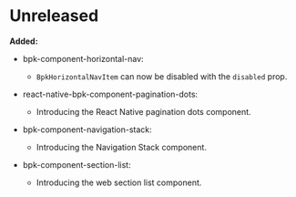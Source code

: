 # Unreleased

**Added:**
- bpk-component-horizontal-nav:
  - `BpkHorizontalNavItem` can now be disabled with the `disabled` prop.
- react-native-bpk-component-pagination-dots:
  - Introducing the React Native pagination dots component.
- bpk-component-navigation-stack:
  - Introducing the Navigation Stack component.

- bpk-component-section-list:
  - Introducing the web section list component.
